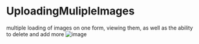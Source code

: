# UploadingMulipleImages
multiple loading of images on one form, viewing them, as well as the ability to delete and add more
![image](https://github.com/homyak3/UploadingMulipleImages/assets/113611726/61ed6685-432b-4d40-bb64-2526436c6e63)
